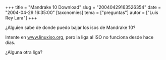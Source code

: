 +++
title = "Mandrake 10 Download"
slug = "20040429163526354"
date = "2004-04-29 16:35:00"
[taxonomies]
tema = ["preguntas"]
autor = ["Luis Rey Lara"]
+++

¿Alguien sabe de donde puedo bajar los isos de Mandrake 10?

Intente en www.linuxiso.org, pero la liga al ISO no funciona desde hace
dias.

¿Alguna otra liga?

